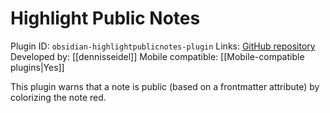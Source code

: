# Highlight Public Notes

Plugin ID: `obsidian-highlightpublicnotes-plugin`
Links: [GitHub repository](https://github.com/dennisseidel/highlightpublicnotes-obsidian-plugin)
Developed by: [[dennisseidel]]
Mobile compatible: [[Mobile-compatible plugins|Yes]]

This plugin warns that a note is public (based on a frontmatter attribute) by colorizing the note red.
